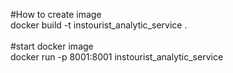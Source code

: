 #How to create image\
docker build -t instourist_analytic_service .
\
\
#start docker image\
docker run -p 8001:8001 instourist_analytic_service

